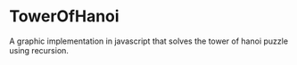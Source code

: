 TowerOfHanoi
=============

A graphic implementation in javascript that solves the tower of hanoi puzzle using recursion.
